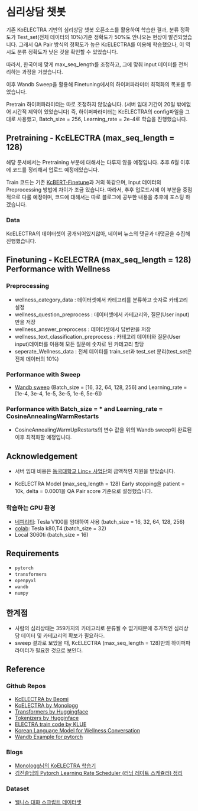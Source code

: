 # 심리상담 챗봇

기존 KoELECTRA 기반의 심리상담 챗봇 오픈소스를 활용하여 학습한 결과, 분류 정확도가 Test_set(전체 데이터의 10%)기준 정확도가 50%도 안나오는 현상이 발견되었습니다.
그래서 QA Pair 방식의 정확도가 높은 KcELECTRA를 이용해 학습했으나, 이 역시도 분류 정확도가 낮은 것을 확인할 수 있었습니다.

따라서, 한국어에 맞게 max_seq_length를 조정하고, 그에 맞춰 input 데이터를 전처리하는 과정을 거쳤습니다.

이후 Wandb Sweep을 활용해 Finetuning에서의 하이퍼파라미터 최적화의 목표를 두었습니다.

Pretrain 하이퍼파라미터는 따로 조정하지 않았습니다. (서버 임대 기간이 20일 밖에없어 시간적 제약이 있었습니다)
즉, 하이퍼파라미터는 KcELECTRA의 config파일을 그대로 사용했고, Batch_size = 256, Learning_rate = 2e-4로 학습을 진행했습니다.

## Pretraining - KcELECTRA (max_seq_length = 128)

해당 문서에서는 Pretraining 부분에 대해서는 다루지 않을 예정입니다. 추후 6월 이후에 코드를 정리해서 업로드 예정에있습니다.

Train 코드는 기존 [KcBERT-Finetune](https://github.com/Beomi/KcBERT-finetune)과 거의 똑같으며, Input 데이터의 Preprocessing 방법에 차이가 조금 있습니다.
따라서, 추후 업로드시에 이 부분을 중점적으로 다룰 예정이며, 코드에 대해서는 따로 블로그에 공부한 내용을 추후에 포스팅 하겠습니다.

### Data

KcELECTRA의 데이터셋이 공개되어있지않아, 네이버 뉴스의 댓글과 대댓글을 수집해 진행했습니다.

## Finetuning - KcELECTRA (max_seq_length = 128) Performance with Wellness

### Preprocessing

- wellness_category_data : 데이터셋에서 카테고리를 분류하고 숫자로 카테고리 설정
- wellness_question_preprocess : 데이터셋에서 카테고리와, 질문(User input)만을 저장
- wellness_answer_preprocess : 데이터셋에서 답변만을 저장
- wellness_text_classification_preprocess : 카테고리 데이터와 질문(User input)데이터를 이용해 모든 질문에 숫자로 된 카테고리 할당
- seperate_Wellness_data : 전체 데이터를 train_set과 test_set 분리(test_set은 전체 데이터의 10%)

### Performance with Sweep

- [Wandb sweep](https://wandb.ai/tkwk6428/sweep)  (Batch_size = [16, 32, 64, 128, 256] and Learning_rate = [1e-4, 3e-4, 1e-5, 3e-5, 1e-6, 5e-6])

### Performance with Batch_size = * and Learning_rate = CosineAnnealingWarmRestarts

- CosineAnnealingWarmUpRestarts의 변수 값을 위의 Wandb sweep이 완료된 이후 최적화할 예정입니다.

## Acknowledgement

- 서버 임대 비용은 [동국대학교 Linc+ 사업단](https://lincplus.dongguk.edu/)의 금액적인 지원을 받았습니다.

- KcELECTRA Model (max_seq_length = 128) Early stopping을 patient = 10k, delta = 0.0001을 QA Pair score 기준으로 설정했습니다.

### 학습하는 GPU 환경

- [네피리티](https://www.nepirity.com/): Tesla V100를 임대하여 사용 (batch_size = 16, 32, 64, 128, 256)
- [colab](https://colab.research.google.com/): Tesla k80,T4 (batch_size = 32)
- Local 3060ti (batch_size = 16)

## Requirements

- `pytorch`
- `transformers`
- `openpyxl`
- `wandb`
- `numpy`

## 한계점

- 사람의 심리상태는 359가지의 카테고리로 분류될 수 없기때문에 추가적인 심리상담 데이터 및 카테고리의 확보가 필요하다.
- sweep 결과로 보았을 때, KcELECTRA (max_seq_length = 128)만의 하이퍼파라미터가 필요한 것으로 보인다.

## Reference 

### Github Repos
- [KcELECTRA by Beomi](https://github.com/Beomi/KcELECTRA)
- [KoELECTRA by Monologg](https://github.com/monologg/KoELECTRA/)
- [Transformers by Huggingface](https://github.com/huggingface/transformers)
- [Tokenizers by Hugginface](https://github.com/huggingface/tokenizers)
- [ELECTRA train code by KLUE](https://github.com/KLUE-benchmark/KLUE-ELECTRA)
- [Korean Language Model for Wellness Conversation](https://github.com/nawnoes/WellnessConversation-LanguageModel/)
- [Wandb Example for pytorch](https://github.com/wandb/examples/tree/master/examples/pytorch)

### Blogs

- [Monologg님의 KoELECTRA 학습기](https://monologg.kr/categories/NLP/ELECTRA/)
- [김진솔님의 Pytorch Learning Rate Scheduler (러닝 레이트 스케쥴러) 정리](https://gaussian37.github.io/dl-pytorch-lr_scheduler/)

### Dataset

- [웰니스 대화 스크립트 데이터셋](https://aihub.or.kr/opendata/keti-data/recognition-laguage/KETI-02-006)
